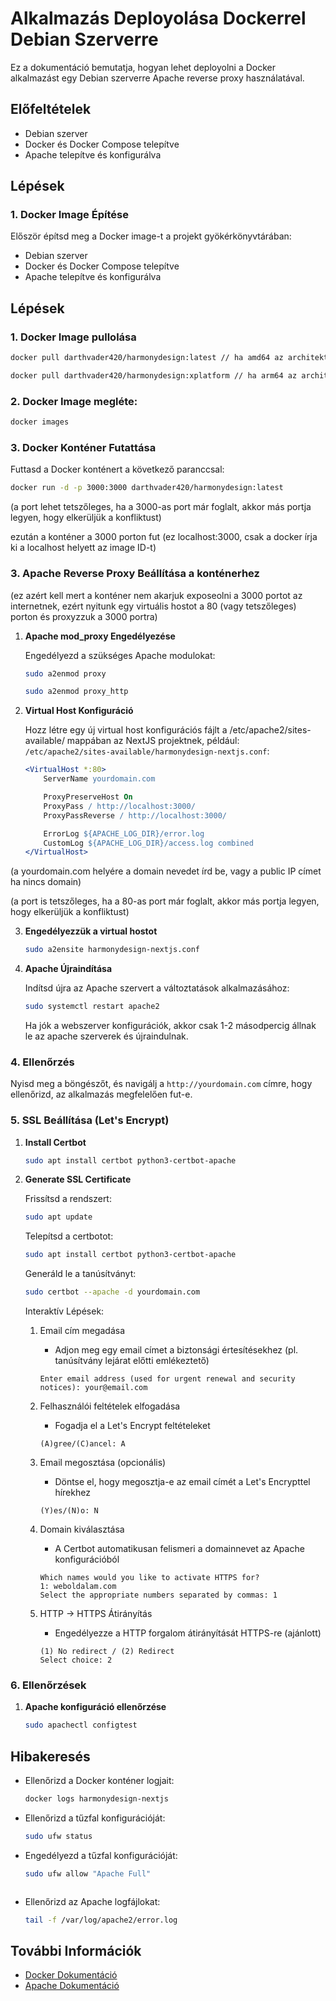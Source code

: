 # Alkalmazás Deployolása Dockerrel Debian Szerverre

Ez a dokumentáció bemutatja, hogyan lehet deployolni a Docker alkalmazást egy Debian szerverre Apache reverse proxy használatával.

## Előfeltételek

- Debian szerver
- Docker és Docker Compose telepítve
- Apache telepítve és konfigurálva

## Lépések

### 1. Docker Image Építése

Először építsd meg a Docker image-t a projekt gyökérkönyvtárában:
- Debian szerver
- Docker és Docker Compose telepítve
- Apache telepítve és konfigurálva

## Lépések

### 1. Docker Image pullolása

```bash
docker pull darthvader420/harmonydesign:latest // ha amd64 az architektúra
```

```bash
docker pull darthvader420/harmonydesign:xplatform // ha arm64 az architektúra
```
### 2. Docker Image megléte:

```bash
docker images
```

### 3. Docker Konténer Futattása

Futtasd a Docker konténert a következő paranccsal:

```bash
docker run -d -p 3000:3000 darthvader420/harmonydesign:latest
```
(a port lehet tetszőleges, ha a 3000-as port már foglalt, akkor más portja legyen, hogy elkerüljük a konfliktust)

ezután a konténer a 3000 porton fut (ez localhost:3000, csak a docker írja ki a localhost helyett az image ID-t)


### 3. Apache Reverse Proxy Beállítása a konténerhez
(ez azért kell mert a konténer nem akarjuk exposeolni a 3000 portot az internetnek, ezért nyitunk egy virtuális hostot a 80 (vagy tetszőleges) porton és proxyzzuk a 3000 portra)

1. **Apache mod_proxy Engedélyezése**

   Engedélyezd a szükséges Apache modulokat:

   ```bash
   sudo a2enmod proxy
   ```

   ```bash
   sudo a2enmod proxy_http
   ```
2. **Virtual Host Konfiguráció**

   Hozz létre egy új virtual host konfigurációs fájlt a /etc/apache2/sites-available/ mappában az NextJS projektnek, például: `/etc/apache2/sites-available/harmonydesign-nextjs.conf`:

   ```apache
   <VirtualHost *:80>
       ServerName yourdomain.com 

       ProxyPreserveHost On
       ProxyPass / http://localhost:3000/
       ProxyPassReverse / http://localhost:3000/

       ErrorLog ${APACHE_LOG_DIR}/error.log
       CustomLog ${APACHE_LOG_DIR}/access.log combined
   </VirtualHost>
   ```

(a yourdomain.com helyére a domain nevedet írd be, vagy a public IP címet ha nincs domain)

(a port is tetszőleges, ha a 80-as port már foglalt, akkor más portja legyen, hogy elkerüljük a konfliktust)

3. **Engedélyezzük a virtual hostot**

   ```bash
   sudo a2ensite harmonydesign-nextjs.conf
   ```

4. **Apache Újraindítása**

   Indítsd újra az Apache szervert a változtatások alkalmazásához:

   ```bash
   sudo systemctl restart apache2
   ```
    Ha jók a webszerver konfigurációk, akkor csak 1-2 másodpercig állnak le az apache szerverek és újraindulnak.


### 4. Ellenőrzés

Nyisd meg a böngészőt, és navigálj a `http://yourdomain.com` címre, hogy ellenőrizd, az alkalmazás megfelelően fut-e.

### 5. SSL Beállítása (Let's Encrypt)

1. **Install Certbot**

   ```bash
   sudo apt install certbot python3-certbot-apache
   ```

2. **Generate SSL Certificate**

    Frissítsd a rendszert:
    ```bash
    sudo apt update
    ```
    Telepítsd a certbotot:
    ```bash
    sudo apt install certbot python3-certbot-apache
    ```
    Generáld le a tanúsítványt:
    ```bash
    sudo certbot --apache -d yourdomain.com
    ```
    Interaktív Lépések:

    1. Email cím megadása
       - Adjon meg egy email címet a biztonsági értesítésekhez (pl. tanúsítvány lejárat előtti emlékeztető)
       ```
       Enter email address (used for urgent renewal and security notices): your@email.com
       ```

    2. Felhasználói feltételek elfogadása
       - Fogadja el a Let's Encrypt feltételeket
       ```
       (A)gree/(C)ancel: A
       ```

    3. Email megosztása (opcionális)
       - Döntse el, hogy megosztja-e az email címét a Let's Encrypttel hírekhez
       ```
       (Y)es/(N)o: N
       ```

    4. Domain kiválasztása
       - A Certbot automatikusan felismeri a domainnevet az Apache konfigurációból
       ```
       Which names would you like to activate HTTPS for?
       1: weboldalam.com
       Select the appropriate numbers separated by commas: 1
       ```

    5. HTTP → HTTPS Átirányítás
       - Engedélyezze a HTTP forgalom átirányítását HTTPS-re (ajánlott)
       ```
       (1) No redirect / (2) Redirect
       Select choice: 2
       ```

### 6. Ellenőrzések
1. **Apache konfiguráció ellenőrzése**
   ```bash
   sudo apachectl configtest
   ```


## Hibakeresés

- Ellenőrizd a Docker konténer logjait:
  ```bash
  docker logs harmonydesign-nextjs
  ```
- Ellenőrizd a tűzfal konfigurációját:
  ```bash
  sudo ufw status
  ```
- Engedélyezd a tűzfal konfigurációját:
  ```bash
  sudo ufw allow "Apache Full"
  ```

  ```
- Ellenőrizd az Apache logfájlokat:
  ```bash
  tail -f /var/log/apache2/error.log
  ```


## További Információk

- [Docker Dokumentáció](https://docs.docker.com/)
- [Apache Dokumentáció](https://httpd.apache.org/docs/)